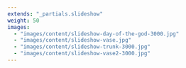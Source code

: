 ```yaml
---
extends: "_partials.slideshow"
weight: 50
images:
  - "images/content/slideshow-day-of-the-god-3000.jpg"
  - "images/content/slideshow-vase.jpg"
  - "images/content/slideshow-trunk-3000.jpg"
  - "images/content/slideshow-vase2-3000.jpg"
---
```

